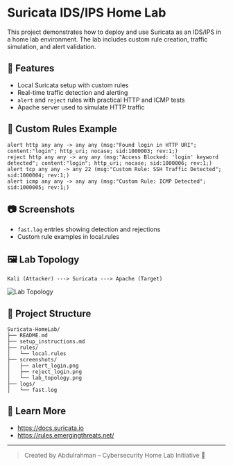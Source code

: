 
# Suricata IDS/IPS Home Lab

This project demonstrates how to deploy and use Suricata as an IDS/IPS in a home lab environment. The lab includes custom rule creation, traffic simulation, and alert validation.

## 🔧 Features

- Local Suricata setup with custom rules
- Real-time traffic detection and alerting
- `alert` and `reject` rules with practical HTTP and ICMP tests
- Apache server used to simulate HTTP traffic

## 🧪 Custom Rules Example

```suricata
alert http any any -> any any (msg:"Found login in HTTP URI"; content:"login"; http_uri; nocase; sid:1000003; rev:1;)
reject http any any -> any any (msg:"Access Blocked: 'login' keyword detected"; content:"login"; http_uri; nocase; sid:1000006; rev:1;)
alert tcp any any -> any 22 (msg:"Custom Rule: SSH Traffic Detected"; sid:1000004; rev:1;)
alert icmp any any -> any any (msg:"Custom Rule: ICMP Detected"; sid:1000005; rev:1;)
```

## 📷 Screenshots

- `fast.log` entries showing detection and rejections
- Custom rule examples in local.rules

## 🖼️ Lab Topology

```
Kali (Attacker) ---> Suricata ---> Apache (Target)
```

![Lab Topology](lab_topology.png)

## 📂 Project Structure

```
Suricata-HomeLab/
├── README.md
├── setup_instructions.md
├── rules/
│   └── local.rules
├── screenshots/
│   ├── alert_login.png
│   ├── reject_login.png
│   └── lab_topology.png
├── logs/
│   └── fast.log
```

## 📘 Learn More

- https://docs.suricata.io
- https://rules.emergingthreats.net/

---

> Created by Abdulrahman – Cybersecurity Home Lab Initiative 🚀
